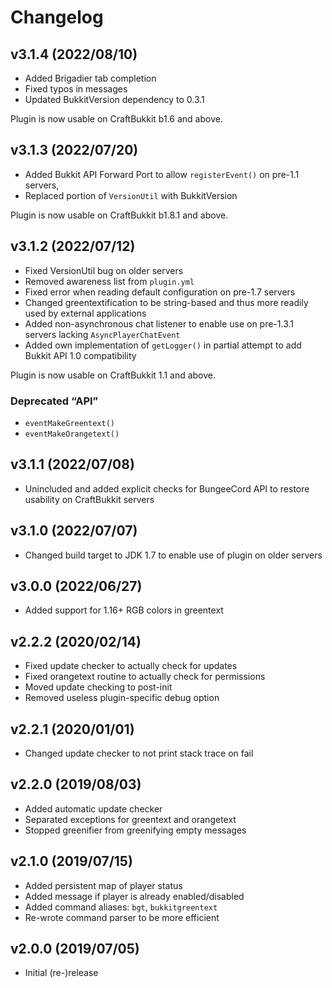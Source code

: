 Changelog
=========

v3.1.4 (2022/08/10)
-------------------

* Added Brigadier tab completion
* Fixed typos in messages
* Updated BukkitVersion dependency to 0.3.1

Plugin is now usable on CraftBukkit b1.6 and above.

v3.1.3 (2022/07/20)
-------------------

* Added Bukkit API Forward Port to allow `registerEvent()` on pre-1.1 servers,
* Replaced portion of `VersionUtil` with BukkitVersion

Plugin is now usable on CraftBukkit b1.8.1 and above.

v3.1.2 (2022/07/12)
-------------------

* Fixed VersionUtil bug on older servers
* Removed awareness list from `plugin.yml`
* Fixed error when reading default configuration on pre-1.7 servers
* Changed greentextification to be string-based and thus
  more readily used by external applications
* Added non-asynchronous chat listener to enable use on
  pre-1.3.1 servers lacking `AsyncPlayerChatEvent`
* Added own implementation of `getLogger()` in partial
  attempt to add Bukkit API 1.0 compatibility

Plugin is now usable on CraftBukkit 1.1 and above.

### Deprecated “API”

* `eventMakeGreentext()`
* `eventMakeOrangetext()`

v3.1.1 (2022/07/08)
-------------------

* Unincluded and added explicit checks for BungeeCord API to restore
  usability on CraftBukkit servers

v3.1.0 (2022/07/07)
-------------------

* Changed build target to JDK 1.7 to enable use of plugin on older servers

v3.0.0 (2022/06/27)
-------------------

* Added support for 1.16+ RGB colors in greentext

v2.2.2 (2020/02/14)
-------------------

* Fixed update checker to actually check for updates
* Fixed orangetext routine to actually check for permissions
* Moved update checking to post-init
* Removed useless plugin-specific debug option

v2.2.1 (2020/01/01)
-------------------

* Changed update checker to not print stack trace on fail

v2.2.0 (2019/08/03)
-------------------

* Added automatic update checker
* Separated exceptions for greentext and orangetext
* Stopped greenifier from greenifying empty messages

v2.1.0 (2019/07/15)
-------------------

* Added persistent map of player status
* Added message if player is already enabled/disabled
* Added command aliases: `bgt`, `bukkitgreentext`
* Re-wrote command parser to be more efficient


v2.0.0 (2019/07/05)
-------------------

* Initial (re-)release
